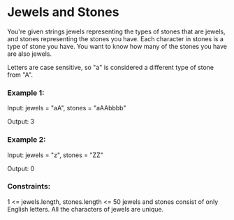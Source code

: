 # Jewels and Stones
 You're given strings jewels representing the types of stones that are jewels, and stones representing the stones you have. Each character in stones is a type of stone you have. You want to know how many of the stones you have are also jewels.

Letters are case sensitive, so "a" is considered a different type of stone from "A".

### Example 1:

Input: jewels = "aA", stones = "aAAbbbb"

Output: 3

### Example 2:

Input: jewels = "z", stones = "ZZ"

Output: 0

### Constraints:

1 <= jewels.length, stones.length <= 50
jewels and stones consist of only English letters.
All the characters of jewels are unique.